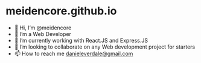 # meidencore.github.io
- 👋 Hi, I’m @meidencore
- 👀 I’m a Web Developer
- 🌱 I’m currently working with React.JS and Express.JS
- 💞️ I’m looking to collaborate on any Web development project for starters
- 📫 How to reach me danieleverdale@gmail.com

<!---
Meidencore/Meidencore is a ✨ special ✨ repository because its `README.md` (this file) appears on your GitHub profile.
You can click the Preview link to take a look at your changes.
--->
